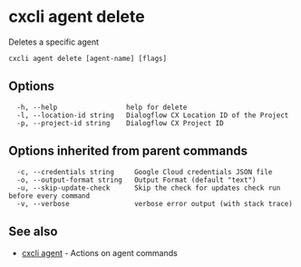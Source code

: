 # cxcli agent delete

Deletes a specific agent

```
cxcli agent delete [agent-name] [flags]
```

## Options

```
  -h, --help                 help for delete
  -l, --location-id string   Dialogflow CX Location ID of the Project
  -p, --project-id string    Dialogflow CX Project ID
```

## Options inherited from parent commands

```
  -c, --credentials string     Google Cloud credentials JSON file
  -o, --output-format string   Output Format (default "text")
  -u, --skip-update-check      Skip the check for updates check run before every command
  -v, --verbose                verbose error output (with stack trace)
```

## See also

* [cxcli agent](/cmd/cxcli_agent/)	 - Actions on agent commands

